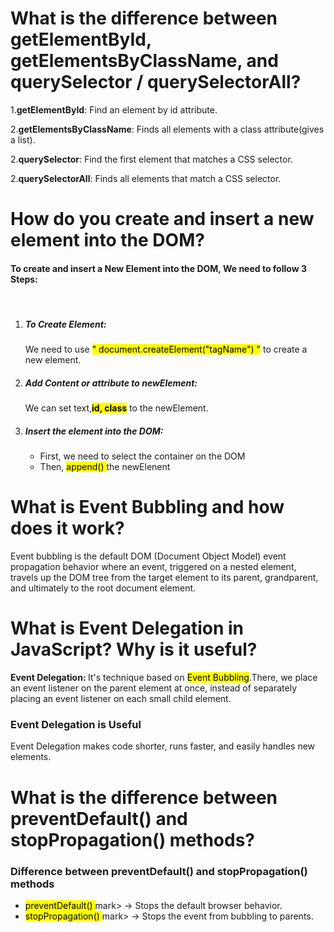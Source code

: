 <h1> What is the difference between getElementById, getElementsByClassName, and querySelector / querySelectorAll? </h1>
<p> 1.<b>getElementById</b>: Find an element by id attribute. </p>
<p> 2.<b>getElementsByClassName</b>: Finds all elements with a class attribute(gives a list). </p>
<p> 2.<b>querySelector</b>: Find the first element that matches a CSS selector. </p>
<p> 2.<b>querySelectorAll</b>: Finds all elements that match a CSS selector. </p>

<h1> How do you create and insert a new element into the DOM? </h1>
<p>
<h4>To create and insert a New Element into the DOM, We need to follow 3 Steps:</h4> <br>
      <ol>
        <li>
          <h5>To Create Element:</h5>
          <p>We need to use <mark>" document.createElement("tagName") "</mark> to create a new element.</p>
        </li>
        <li>
           <h5>Add Content or attribute to newElement:</h5>
          <p>We can set text,<mark><b>id, class</b></mark> to the newElement.</p>
  </li>
        <li>
          <h5>Insert the element into the DOM:</h5>
          <ul>
            <li>First, we need to select the container on the DOM</li>
            <li>Then, <mark>append() </mark> the newElenent</li>
          </ul>
        </li>
      </ol>
</p>
<h1> What is Event Bubbling and how does it work? </h1>
<p>
      Event bubbling is the default DOM (Document Object Model) event propagation behavior where an event, triggered on a nested element, travels up the DOM tree from the target element to its parent, grandparent, and ultimately to the root document element.
</p>
<h1> What is Event Delegation in JavaScript? Why is it useful? </h1>
<p>
      <b>Event Delegation: </b> It's technique based on <mark>Event Bubbling</mark>.There, we place an event listener on the parent element at once, instead of separately placing an event listener on each small child element.
</p>
<h3>Event Delegation is Useful</h3>
<p>
      Event Delegation makes code shorter, runs faster, and easily handles new elements.
</p>
<h1> What is the difference between preventDefault() and stopPropagation() methods? </h1>

<h3>
      Difference between preventDefault() and stopPropagation() methods
</h3>
<ul>
      <li> <mark> preventDefault() </mark>mark> → Stops the default browser behavior.</li>
      <li> <mark> stopPropagation() </mark>mark> → Stops the event from bubbling to parents.</li>
</ul>
